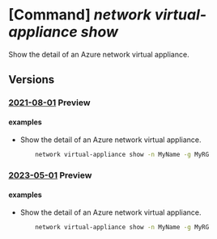 # [Command] _network virtual-appliance show_

Show the detail of an Azure network virtual appliance.

## Versions

### [2021-08-01](/Resources/mgmt-plane/L3N1YnNjcmlwdGlvbnMve30vcmVzb3VyY2Vncm91cHMve30vcHJvdmlkZXJzL21pY3Jvc29mdC5uZXR3b3JrL25ldHdvcmt2aXJ0dWFsYXBwbGlhbmNlcy97fQ==/2021-08-01.xml) **Preview**

<!-- mgmt-plane /subscriptions/{}/resourcegroups/{}/providers/microsoft.network/networkvirtualappliances/{} 2021-08-01 -->

#### examples

- Show the detail of an Azure network virtual appliance.
    ```bash
        network virtual-appliance show -n MyName -g MyRG
    ```

### [2023-05-01](/Resources/mgmt-plane/L3N1YnNjcmlwdGlvbnMve30vcmVzb3VyY2Vncm91cHMve30vcHJvdmlkZXJzL21pY3Jvc29mdC5uZXR3b3JrL25ldHdvcmt2aXJ0dWFsYXBwbGlhbmNlcy97fQ==/2023-05-01.xml) **Preview**

<!-- mgmt-plane /subscriptions/{}/resourcegroups/{}/providers/microsoft.network/networkvirtualappliances/{} 2023-05-01 -->

#### examples

- Show the detail of an Azure network virtual appliance.
    ```bash
        network virtual-appliance show -n MyName -g MyRG
    ```
